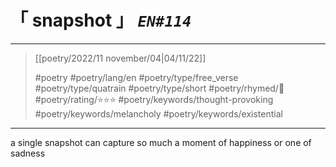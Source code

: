 # &#12300; snapshot &#12301; *`EN#114`*

---

> [[poetry/2022/11 november/04|04/11/22]]
> 
> #poetry 
> #poetry/lang/en 
> #poetry/type/free_verse #poetry/type/quatrain #poetry/type/short 
> #poetry/rhymed/🔴 
> #poetry/rating/⭐⭐⭐ 
> #poetry/keywords/thought-provoking #poetry/keywords/melancholy #poetry/keywords/existential 

---

a single snapshot
can capture so much
a moment of happiness
or one of sadness